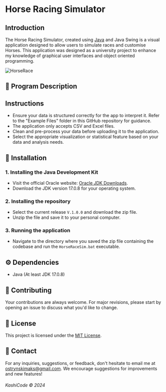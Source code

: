 # Horse Racing Simulator

## Introduction

The Horse Racing Simulator, created using [Java](https://www.java.com/download/ie_manual.jsp) and Java Swing is a visual application designed to allow users to simulate races and customise Horses. This application was designed as a university project to enhance my knowledge of graphical user interfaces and object oriented programming. 

![HorseRace](https://i.imgur.com/7SLC05o.png)


## 📌 Program Description





## Instructions 

- Ensure your data is structured correctly for the app to interpret it. Refer to the "Example Files" folder in this GitHub repository for guidance.
- The application only accepts CSV and Excel files.
- Clean and pre-process your data before uploading it to the application.
- Select the appropriate visualization or statistical feature based on your data and analysis needs.


## 📌 Installation

### 1. Installing the Java Development Kit

- Visit the official Oracle website: [Oracle JDK Downloads](https://www.oracle.com/java/technologies/javase-jdk15-downloads.html).
- Download the JDK version 17.0.8 for your operating system.

### 2. Installing the repository 

- Select the current release `V.1.0.0` and download the zip file.
- Unzip the file and save it to your personal computer. 

### 3. Running the application

- Navigate to the directory where you saved the zip file containing the codebase and run the `HorseRaceSim.bat` executable.

## ⚙ Dependencies
- Java (At least JDK 17.0.8)

## 📝 Contributing
Your contributions are always welcome. For major revisions, please start by opening an issue to discuss what you'd like to change.

## 📜 License
This project is licensed under the [MIT License](https://opensource.org/licenses/MIT).

## 💼 Contact
For any inquiries, suggestions, or feedback, don't hesitate to email me at [ostrynskimaks@gmail.com](mailto:ostrynskimaks@gmail.com).
We encourage suggestions for improvements and new features!

###### KashiCode © 2024
